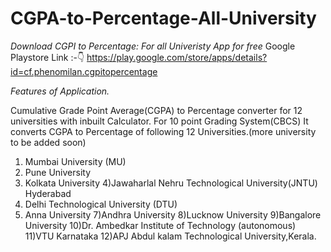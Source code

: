 # CGPA-to-Percentage-All-University
*Download CGPI to Percentage: For all Univeristy App for free*
Google Playstore Link :-👇
https://play.google.com/store/apps/details?id=cf.phenomilan.cgpitopercentage

*Features of Application.*

Cumulative Grade Point Average(CGPA) to Percentage converter for 12 universities with inbuilt Calculator.
For 10 point Grading System(CBCS)
It converts CGPA to Percentage of following 12 Universities.(more university to be added soon)

1) Mumbai University (MU)
2) Pune University
3) Kolkata University
4)Jawaharlal Nehru Technological University(JNTU) Hyderabad
5) Delhi Technological University (DTU)
6) Anna University
7)Andhra University
8)Lucknow University
9)Bangalore University
10)Dr. Ambedkar Institute of Technology (autonomous)
11)VTU Karnataka
12)APJ Abdul kalam Technological University,Kerala.

